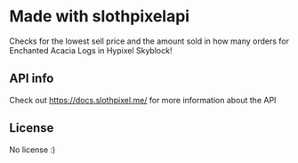 # Made with slothpixelapi

Checks for the lowest sell price and the amount sold in how many orders for Enchanted Acacia Logs in Hypixel Skyblock!

## API info
Check out https://docs.slothpixel.me/ for more information about the API

## License
No license :)
